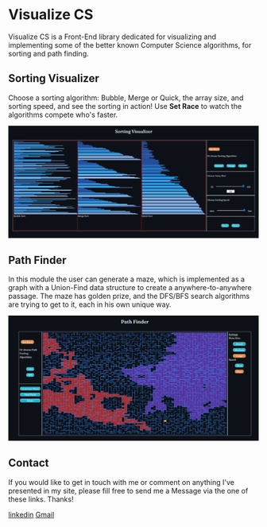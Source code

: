 # Visualize CS

Visualize CS is a Front-End library dedicated for visualizing and implementing some of the better known Computer Science algorithms, for sorting and path finding.

## Sorting Visualizer

Choose a sorting algorithm: Bubble, Merge or Quick, the array size, and sorting speed, and see the sorting in action! Use **Set Race** to watch the algorithms compete who's faster.

![](images/SortingVisualizer.png)

## Path Finder

In this module the user can generate a maze, which is implemented as a graph with a Union-Find data structure to create a anywhere-to-anywhere passage. The maze has golden prize, and the DFS/BFS search algorithms are trying to get to it, each in his own unique way.

![](images/PathFinder.png)

## Contact
If you would like to get in touch with me or comment on anything I've presented in my site, please fill free to send me a Message via the one of these links. Thanks!

[linkedin](https://www.linkedin.com/in/guy-davidson/)
[Gmail](guydav12@gmail.com)
